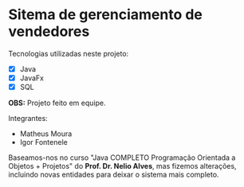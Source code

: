 # Sitema de gerenciamento de vendedores
Tecnologias utilizadas neste projeto:
- [x] Java
- [x] JavaFx
- [x] SQL

**OBS:** Projeto feito em equipe. 

Integrantes: 
* Matheus Moura 
* Igor Fontenele

Baseamos-nos no curso "Java COMPLETO Programação Orientada a Objetos + Projetos" do **Prof. Dr. Nelio Alves**, mas fizemos alterações, incluindo novas entidades para deixar o sistema mais completo.


